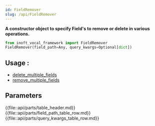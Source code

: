 ```yaml
---
id: FieldRemover
slug: /api/FieldRemover
---
```


**A constructor object to specify Field's to remove or delete in various operations.**

```python
from inoft_vocal_framework import FieldRemover
FieldRemover(field_path=Any, query_kwargs=Optional[dict])
```

## Usage :
- [delete_multiple_fields](../api/delete_multiple_fields.md)
- [remove_multiple_fields](../api/remove_multiple_fields.md)

## Parameters

{{file::api/parts/table_header.md}}
{{file::api/parts/field_path_table_row.md}}
{{file::api/parts/query_kwargs_table_row.md}}

 